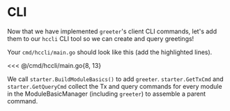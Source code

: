 # CLI

Now that we have implemented `greeter`'s client CLI commands, let's add them to
our `hccli` CLI tool so we can create and query greetings!

Your `cmd/hccli/main.go` should look like this (add the highlighted lines).

<<< @/cmd/hccli/main.go{8, 13}

We call `starter.BuildModuleBasics()` to add `greeter`. `starter.GetTxCmd` and
`starter.GetQueryCmd` collect the Tx and query commands for every module in the
ModuleBasicManager (including `greeter`) to assemble a parent command.
